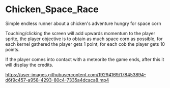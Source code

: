 # Chicken_Space_Race
Simple endless runner about a chicken's adventure hungry for space corn

Touching/clicking the screen will add upwards momentum to the player sprite, the player objective is to obtain as much space corn as possible, for each kernel gathered the player gets 1 point, for each cob the player gets 10 points.

If the player comes into contact with a meteorite the game ends, after this it will display the credits.

https://user-images.githubusercontent.com/19294169/178453894-d6f9c457-a958-4293-80c4-7335a4dcaca8.mp4
